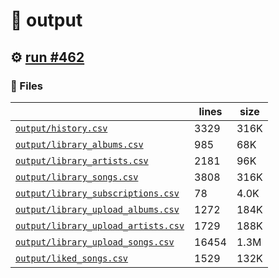 # 📝  output 

## ⚙️ [run #462](https://github.com/jwenerd/ytm-dl/actions/runs/8014310357)

### 📁 Files

|                                                                         |lines|size|
|-------------------------------------------------------------------------|-----|----|
|[`output/history.csv` ](output/history.csv)                              |3329 |316K|
|[`output/library_albums.csv` ](output/library_albums.csv)                |985  |68K |
|[`output/library_artists.csv` ](output/library_artists.csv)              |2181 |96K |
|[`output/library_songs.csv` ](output/library_songs.csv)                  |3808 |316K|
|[`output/library_subscriptions.csv` ](output/library_subscriptions.csv)  |78   |4.0K|
|[`output/library_upload_albums.csv` ](output/library_upload_albums.csv)  |1272 |184K|
|[`output/library_upload_artists.csv` ](output/library_upload_artists.csv)|1729 |188K|
|[`output/library_upload_songs.csv` ](output/library_upload_songs.csv)    |16454|1.3M|
|[`output/liked_songs.csv` ](output/liked_songs.csv)                      |1529 |132K|